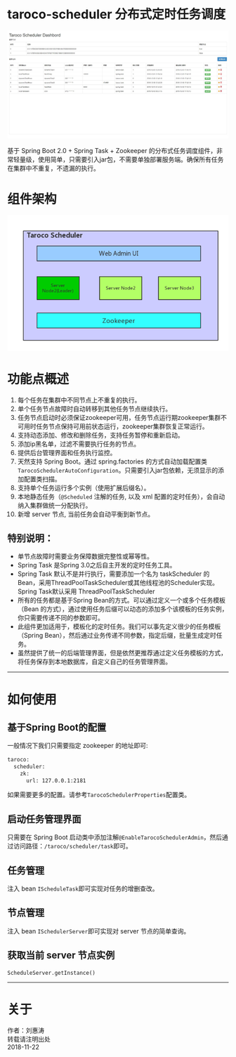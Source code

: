 # taroco-scheduler 分布式定时任务调度

![任务管理界面](/exts/%E4%BB%BB%E5%8A%A1%E7%AE%A1%E7%90%86%E7%95%8C%E9%9D%A2.jpg "任务管理界面")

基于 Spring Boot 2.0 + Spring Task + Zookeeper 的分布式任务调度组件，非常轻量级，使用简单，只需要引入jar包，不需要单独部署服务端。确保所有任务在集群中不重复，不遗漏的执行。

# 组件架构

![架构图](/exts/taroco%20scheduler%20架构图.jpg "架构图")

# 功能点概述

1. 每个任务在集群中不同节点上不重复的执行。
2. 单个任务节点故障时自动转移到其他任务节点继续执行。
3. 任务节点启动时必须保证zookeeper可用，任务节点运行期zookeeper集群不可用时任务节点保持可用前状态运行，zookeeper集群恢复正常运行。
4. 支持动态添加、修改和删除任务，支持任务暂停和重新启动。
5. 添加ip黑名单，过滤不需要执行任务的节点。
6. 提供后台管理界面和任务执行监控。
7. 天然支持 Spring Boot。通过 spring.factories 的方式自动加载配置类 `TarocoSchedulerAutoConfiguration`。只需要引入jar包依赖，无须显示的添加配置类扫描。
8. 支持单个任务运行多个实例（使用扩展后缀名）。
9. 本地静态任务（`@Scheduled` 注解的任务, 以及 xml 配置的定时任务），会自动纳入集群做统一分配执行。
10. 新增 server 节点, 当前任务会自动平衡到新节点。

## 特别说明：

* 单节点故障时需要业务保障数据完整性或幂等性。
* Spring Task 是Spring 3.0之后自主开发的定时任务工具。
* Spring Task 默认不是并行执行，需要添加一个名为 taskScheduler 的Bean，采用ThreadPoolTaskScheduler或其他线程池的Scheduler实现。Spring Task默认采用 ThreadPoolTaskScheduler
* 所有的任务都是基于Spring Bean的方式。可以通过定义一个或多个任务模板（Bean 的方式），通过使用任务后缀可以动态的添加多个该模板的任务实例，你只需要传递不同的参数即可。
* 此组件更加适用于，模板化的定时任务。我们可以事先定义很少的任务模板（Spring Bean），然后通过业务传递不同参数，指定后缀，批量生成定时任务。
* 虽然提供了统一的后端管理界面，但是依然更推荐通过定义任务模板的方式，将任务保存到本地数据库，自定义自己的任务管理界面。


------------------------------------------------------------------------

# 如何使用

## 基于Spring Boot的配置

一般情况下我们只需要指定 zookeeper 的地址即可:
```
taroco:
  scheduler:
    zk:
      url: 127.0.0.1:2181
```
如果需要更多的配置。请参考`TarocoSchedulerProperties`配置类。

## 启动任务管理界面
只需要在 Spring Boot 启动类中添加注解`@EnableTarocoSchedulerAdmin`，然后通过访问路径：`/taroco/scheduler/task`即可。

## 任务管理

注入 bean `IScheduleTask`即可实现对任务的增删查改。

## 节点管理

注入 bean `ISchedulerServer`即可实现对 server 节点的简单查询。

## 获取当前 server 节点实例
```
ScheduleServer.getInstance()
```
------------------------------------------------------------------------

# 关于

作者：刘惠涛  
转载请注明出处  
2018-11-22
